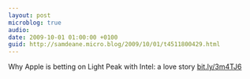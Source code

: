 ```yaml
---
layout: post
microblog: true
audio: 
date: 2009-10-01 01:00:00 +0100
guid: http://samdeane.micro.blog/2009/10/01/t4511800429.html
---
```

Why Apple is betting on Light Peak with Intel: a love story [bit.ly/3m4TJ6](http://bit.ly/3m4TJ6)
